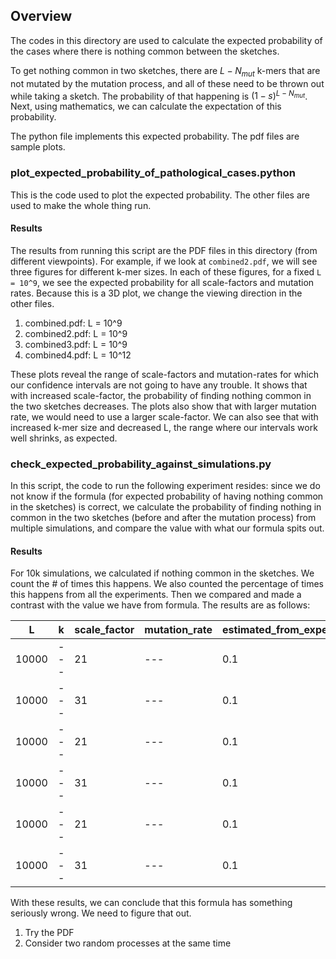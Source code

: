 ## Overview
The codes in this directory are used to calculate the expected probability of the cases where there is nothing common between the sketches.

To get nothing common in two sketches, there are $`L-N_{mut}`$ k-mers that are not mutated by the mutation process, and all of these need to be thrown out while taking a sketch. The probability of that happening is $`(1-s)^{L - N_{mut}}`$. Next, using mathematics, we can calculate the expectation of this probability.

The python file implements this expected probability. The pdf files are sample plots.

### plot_expected_probability_of_pathological_cases.python

This is the code used to plot the expected probability. The other files are used to make the whole thing run.

#### Results

The results from running this script are the PDF files in this directory (from different viewpoints). For example, if we look at `combined2.pdf`, we will see three figures for different k-mer sizes. In each of these figures, for a fixed `L = 10^9`, we see the expected probability for all scale-factors and mutation rates. Because this is a 3D plot, we change the viewing direction in the other files.

1. combined.pdf: L = 10^9
1. combined2.pdf: L = 10^9
1. combined3.pdf: L = 10^9
1. combined4.pdf: L = 10^12

These plots reveal the range of scale-factors and mutation-rates for which our confidence intervals are not going to have any trouble. It shows that with increased scale-factor, the probability of finding nothing common in the two sketches decreases. The plots also show that with larger mutation rate, we would need to use a larger scale-factor. We can also see that with increased k-mer size and decreased L, the range where our intervals work well shrinks, as expected.

### check_expected_probability_against_simulations.py
In this script, the code to run the following experiment resides: since we do not know if the formula (for expected probability of having nothing common in the sketches) is correct, we calculate the probability of finding nothing in common in the two sketches (before and after the mutation process) from multiple simulations, and compare the value with what our formula spits out.

#### Results
For 10k simulations, we calculated if nothing common in the sketches. We count the # of times
this happens. We also counted the percentage of times this happens from all the experiments. Then we compared and made a contrast
with the value we have from formula. The results are as follows:

|L|k|scale_factor|mutation_rate|estimated_from_experiments|estimated_from_formula
|---|---|---|---|---|---|
|10000|---|21|---|0.1|---|0.2|---|0.001|---|0.00299|
|10000|---|31|---|0.1|---|0.2|---|0.491|---|0.302|
|10000|---|21|---|0.1|---|0.3|---|0.6292|---|0.434|
|10000|---|31|---|0.1|---|0.3|---|0.9877|---|0.520|
|10000|---|21|---|0.1|---|0.4|---|0.9811|---|0.544|
|10000|---|31|---|0.1|---|0.4|---|1.0|---|0.504|

With these results, we can conclude that this formula has something seriously wrong. We need to figure that out.

1. Try the PDF
1. Consider two random processes at the same time